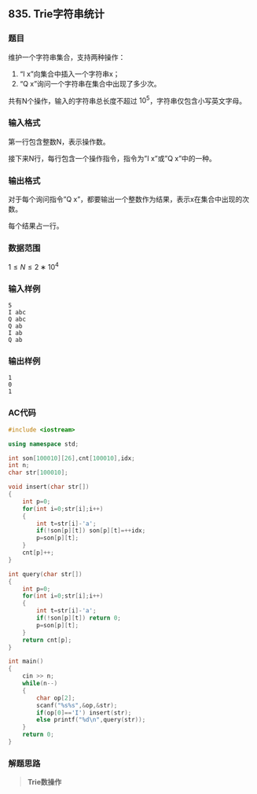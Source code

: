##  835. Trie字符串统计

### 题目

维护一个字符串集合，支持两种操作：

1. “I x”向集合中插入一个字符串x；
2. “Q x”询问一个字符串在集合中出现了多少次。

共有N个操作，输入的字符串总长度不超过 $10^5$，字符串仅包含小写英文字母。

### 输入格式

第一行包含整数N，表示操作数。

接下来N行，每行包含一个操作指令，指令为”I x”或”Q x”中的一种。

### 输出格式

对于每个询问指令”Q x”，都要输出一个整数作为结果，表示x在集合中出现的次数。

每个结果占一行。

### 数据范围

$1≤N≤2∗10^4$

### 输入样例

```
5
I abc
Q abc
Q ab
I ab
Q ab
```

### 输出样例

```
1
0
1
```

### AC代码

```c++
#include <iostream>

using namespace std;

int son[100010][26],cnt[100010],idx;
int n;
char str[100010];

void insert(char str[])
{
    int p=0;
    for(int i=0;str[i];i++)
    {
        int t=str[i]-'a';
        if(!son[p][t]) son[p][t]=++idx;
        p=son[p][t];
    }
    cnt[p]++;
}

int query(char str[])
{
    int p=0;
    for(int i=0;str[i];i++)
    {
        int t=str[i]-'a';
        if(!son[p][t]) return 0;
        p=son[p][t];
    }
    return cnt[p];
}

int main()
{
    cin >> n;
    while(n--)
    {
        char op[2];
        scanf("%s%s",&op,&str);
        if(op[0]=='I') insert(str);
        else printf("%d\n",query(str));
    }
    return 0;
}
```

### 解题思路

>**Trie数操作**